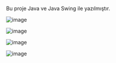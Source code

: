 Bu proje Java ve Java Swing ile yazılmıştır.

![image](https://github.com/user-attachments/assets/641a0a23-495d-40ed-abd2-3f600222f5d9)

![image](https://github.com/user-attachments/assets/9afa4da3-7481-4836-a9ca-f3d13830e73b)

![image](https://github.com/user-attachments/assets/9be92b27-b728-4453-84a8-3a0d29a3d1e4)

![image](https://github.com/user-attachments/assets/5317caa5-e971-4476-9f0c-99cbd4607ad1)
